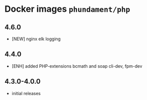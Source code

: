 Docker images `phundament/php`
==============================

4.6.0
-----

- [NEW] nginx elk logging

4.4.0
-----

- [ENH] added PHP-extensions bcmath and soap cli-dev, fpm-dev

4.3.0-4.0.0
-----------

- initial releases